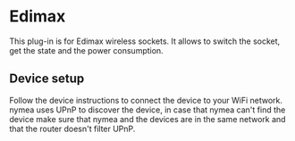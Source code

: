 # Edimax

This plug-in is for Edimax wireless sockets. It allows to switch the socket,
get the state and the power consumption.

## Device setup

Follow the device instructions to connect the device to your WiFi network.
nymea uses UPnP to discover the device, in case that nymea can't find the 
device make sure that nymea and the devices are in the same network and 
that the router doesn't filter UPnP.
